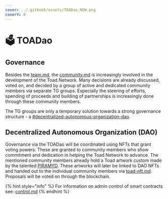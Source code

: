 ```yaml
---
cover: ../.gitbook/assets/TOADao_NEW.png
coverY: 0
---
```


# 🗳 TOADao

## Governance

Besides the [team.md](team.md "mention"), the [community.md](community.md "mention") is increasingly involved in the development of the Toad.Network. Many decisions are already discussed, voted on, and decided by a group of active and dedicated community members via separate TG groups. Especially the steering of efforts, spending of proceeds and building of partnerships is increasingly done through these community members.

The TG groups are only a temporary solution towards a strong governance structure - a [#decentralized-autonomous-organization-dao](toadao.md#decentralized-autonomous-organization-dao "mention").

## Decentralized Autonomous Organization (DAO)

Governance via the TOADao will be coordinated using NFTs that grant voting powers. These are granted to community members who show commitment and dedication in helping the Toad.Network to advance. The mentioned community members already hold a Toad artwork custom made by the talented [PIRAMYD](https://piramyd.me). These artworks will later be linked to DAO NFTs and handed out to the individual community members via [toad-nft.md](../products/toad-nft.md "mention"). Proposals will be voted on through the blockchain.

{% hint style="info" %}
For information on admin control of smart contracts see: [control.md](../reference/control.md "mention")
{% endhint %}
